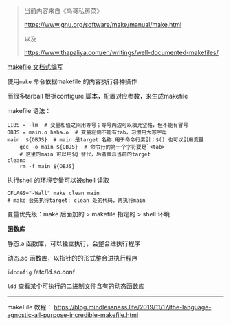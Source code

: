 >  当前内容来自《鸟哥私房菜》
>
> https://www.gnu.org/software/make/manual/make.html
>
> 以及
>
> https://www.thapaliya.com/en/writings/well-documented-makefiles/



[makefile 文档式编写](Makefile)

使用`make` 命令依据makefile 的内容执行各种操作

而很多tarball 根据configure 脚本，配置对应参数，来生成makefile



makefile 语法：

```shell
LIBS = -lm  # 变量和值之间用等号；等号两边可以填充空格，但不能有冒号
OBJS = main.o haha.o  # 变量左侧不能有tab，习惯用大写字母
main: ${OBJS}  # main 是target 名称,用于命令行索引；$() 也可以引用变量
	gcc -o main ${OBJS}  # 命令行的第一个字符要是`<tab>`
	# 这里的main 可以用$@ 替代，后者表示当前的target
clean:
	rm -f main ${OBJS}
```

执行shell 的环境变量可以被shell 读取

```shell
CFLAGS="-Wall" make clean main
# make 会先执行target: clean 处的代码，再执行main
```

变量优先级：make 后面加的 > makefile 指定的 > shell 环境



**函数库**

静态.a 函数库，可以独立执行，会整合进执行程序

动态.so 函数库，以指针的的形式整合进执行程序



`idconfig` /etc/ld.so.conf

`ldd` 查看某个可执行的二进制文件含有的动态函数库

---

makeFile 教程： https://blog.mindlessness.life/2019/11/17/the-language-agnostic-all-purpose-incredible-makefile.html